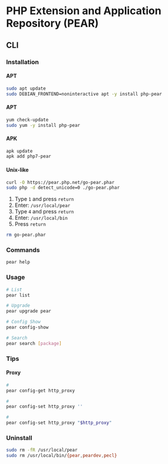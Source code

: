 # PHP Extension and Application Repository (PEAR)

## CLI

### Installation

#### APT

```sh
sudo apt update
sudo DEBIAN_FRONTEND=noninteractive apt -y install php-pear
```

#### APT

```sh
yum check-update
sudo yum -y install php-pear
```

#### APK

```sh
apk update
apk add php7-pear
```

#### Unix-like

```sh
curl -O https://pear.php.net/go-pear.phar
sudo php -d detect_unicode=0 ./go-pear.phar
```

1. Type `1` and press `return`
2. Enter: `/usr/local/pear`
3. Type `4` and press `return`
4. Enter: `/usr/local/bin`
5. Press `return`

```sh
rm go-pear.phar
```

### Commands

```sh
pear help
```

### Usage

```sh
# List
pear list

# Upgrade
pear upgrade pear

# Config Show
pear config-show

# Search
pear search [package]
```

### Tips

#### Proxy

```sh
#
pear config-get http_proxy

#
pear config-set http_proxy ''

#
pear config-set http_proxy "$http_proxy"
```

### Uninstall

```sh
sudo rm -fR /usr/local/pear
sudo rm /usr/local/bin/{pear,peardev,pecl}
```
